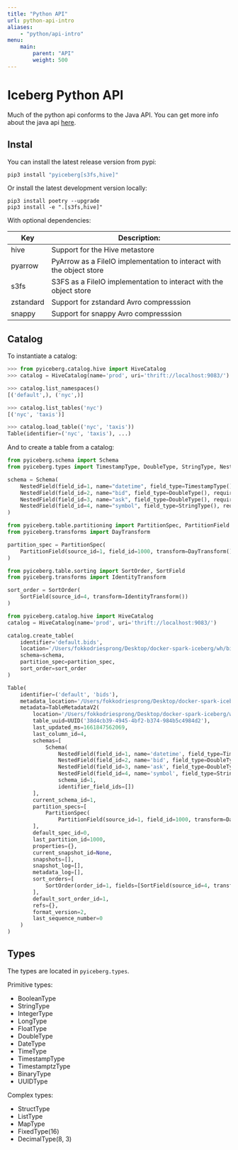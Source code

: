 ```yaml
---
title: "Python API"
url: python-api-intro
aliases:
    - "python/api-intro"
menu:
    main:
        parent: "API"
        weight: 500
---
```

<!--
 - Licensed to the Apache Software Foundation (ASF) under one or more
 - contributor license agreements.  See the NOTICE file distributed with
 - this work for additional information regarding copyright ownership.
 - The ASF licenses this file to You under the Apache License, Version 2.0
 - (the "License"); you may not use this file except in compliance with
 - the License.  You may obtain a copy of the License at
 -
 -   http://www.apache.org/licenses/LICENSE-2.0
 -
 - Unless required by applicable law or agreed to in writing, software
 - distributed under the License is distributed on an "AS IS" BASIS,
 - WITHOUT WARRANTIES OR CONDITIONS OF ANY KIND, either express or implied.
 - See the License for the specific language governing permissions and
 - limitations under the License.
 -->

# Iceberg Python API

Much of the python api conforms to the Java API. You can get more info about the java api [here](../api).

## Instal

You can install the latest release version from pypi:

```sh
pip3 install "pyiceberg[s3fs,hive]"
```

Or install the latest development version locally:

```
pip3 install poetry --upgrade
pip3 install -e ".[s3fs,hive]"
```

With optional dependencies:

| Key       | Description:                                                          |
|-----------|-----------------------------------------------------------------------|
| hive      | Support for the Hive metastore                                        |
| pyarrow   | PyArrow as a FileIO implementation to interact with the object store  |
| s3fs      | S3FS as a FileIO implementation to interact with the object store     |
| zstandard | Support for zstandard Avro compresssion                               |
| snappy    | Support for snappy Avro compresssion                                  |

## Catalog

To instantiate a catalog:

``` python
>>> from pyiceberg.catalog.hive import HiveCatalog
>>> catalog = HiveCatalog(name='prod', uri='thrift://localhost:9083/')

>>> catalog.list_namespaces()
[('default',), ('nyc',)]

>>> catalog.list_tables('nyc')
[('nyc', 'taxis')]

>>> catalog.load_table(('nyc', 'taxis'))
Table(identifier=('nyc', 'taxis'), ...)
```

And to create a table from a catalog:

``` python
from pyiceberg.schema import Schema
from pyiceberg.types import TimestampType, DoubleType, StringType, NestedField

schema = Schema(
    NestedField(field_id=1, name="datetime", field_type=TimestampType(), required=False),
    NestedField(field_id=2, name="bid", field_type=DoubleType(), required=False),
    NestedField(field_id=3, name="ask", field_type=DoubleType(), required=False),
    NestedField(field_id=4, name="symbol", field_type=StringType(), required=False),
)

from pyiceberg.table.partitioning import PartitionSpec, PartitionField
from pyiceberg.transforms import DayTransform

partition_spec = PartitionSpec(
    PartitionField(source_id=1, field_id=1000, transform=DayTransform(), name="datetime_day")
)

from pyiceberg.table.sorting import SortOrder, SortField
from pyiceberg.transforms import IdentityTransform

sort_order = SortOrder(
    SortField(source_id=4, transform=IdentityTransform())
)

from pyiceberg.catalog.hive import HiveCatalog
catalog = HiveCatalog(name='prod', uri='thrift://localhost:9083/')

catalog.create_table(
    identifier='default.bids',
    location='/Users/fokkodriesprong/Desktop/docker-spark-iceberg/wh/bids/',
    schema=schema,
    partition_spec=partition_spec,
    sort_order=sort_order
)

Table(
    identifier=('default', 'bids'), 
    metadata_location='/Users/fokkodriesprong/Desktop/docker-spark-iceberg/wh/bids//metadata/00000-c8cd93ab-f784-474d-a167-b1a86b05195f.metadata.json', 
    metadata=TableMetadataV2(
        location='/Users/fokkodriesprong/Desktop/docker-spark-iceberg/wh/bids/', 
        table_uuid=UUID('38d4cb39-4945-4bf2-b374-984b5c4984d2'), 
        last_updated_ms=1661847562069, 
        last_column_id=4, 
        schemas=[
            Schema(
                NestedField(field_id=1, name='datetime', field_type=TimestampType(), required=False), 
                NestedField(field_id=2, name='bid', field_type=DoubleType(), required=False), 
                NestedField(field_id=3, name='ask', field_type=DoubleType(), required=False), 
                NestedField(field_id=4, name='symbol', field_type=StringType(), required=False)), 
                schema_id=1, 
                identifier_field_ids=[])
        ], 
        current_schema_id=1, 
        partition_specs=[
            PartitionSpec(
                PartitionField(source_id=1, field_id=1000, transform=DayTransform(), name='datetime_day'),))
        ], 
        default_spec_id=0, 
        last_partition_id=1000, 
        properties={}, 
        current_snapshot_id=None, 
        snapshots=[], 
        snapshot_log=[], 
        metadata_log=[], 
        sort_orders=[
            SortOrder(order_id=1, fields=[SortField(source_id=4, transform=IdentityTransform(), direction=SortDirection.ASC, null_order=NullOrder.NULLS_FIRST)])
        ], 
        default_sort_order_id=1,
        refs={}, 
        format_version=2,
        last_sequence_number=0
    )
)
```

## Types

The types are located in `pyiceberg.types`.

Primitive types:

- BooleanType
- StringType
- IntegerType
- LongType
- FloatType
- DoubleType
- DateType
- TimeType
- TimestampType
- TimestamptzType
- BinaryType
- UUIDType

Complex types:

- StructType
- ListType
- MapType
- FixedType(16)
- DecimalType(8, 3)

